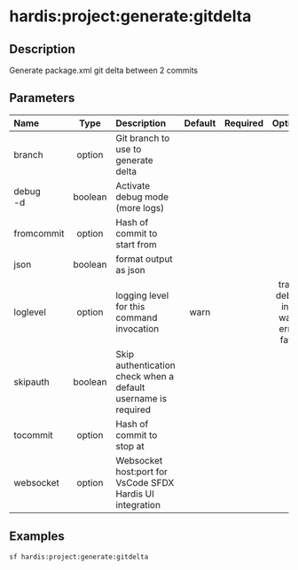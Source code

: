 <!-- This file has been generated with command 'sf hardis:doc:plugin:generate'. Please do not update it manually or it may be overwritten -->
# hardis:project:generate:gitdelta

## Description

Generate package.xml git delta between 2 commits

## Parameters

| Name         |  Type   | Description                                                   | Default | Required |                        Options                        |
|:-------------|:-------:|:--------------------------------------------------------------|:-------:|:--------:|:-----------------------------------------------------:|
| branch       | option  | Git branch to use to generate delta                           |         |          |                                                       |
| debug<br/>-d | boolean | Activate debug mode (more logs)                               |         |          |                                                       |
| fromcommit   | option  | Hash of commit to start from                                  |         |          |                                                       |
| json         | boolean | format output as json                                         |         |          |                                                       |
| loglevel     | option  | logging level for this command invocation                     |  warn   |          | trace<br/>debug<br/>info<br/>warn<br/>error<br/>fatal |
| skipauth     | boolean | Skip authentication check when a default username is required |         |          |                                                       |
| tocommit     | option  | Hash of commit to stop at                                     |         |          |                                                       |
| websocket    | option  | Websocket host:port for VsCode SFDX Hardis UI integration     |         |          |                                                       |

## Examples

```shell
sf hardis:project:generate:gitdelta
```



